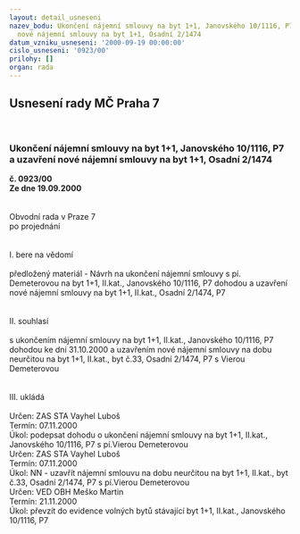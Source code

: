 ```yaml
---
layout: detail_usneseni
nazev_bodu: Ukončení nájemní smlouvy na byt 1+1, Janovského 10/1116, P7 a uzavření
  nové nájemní smlouvy na byt 1+1, Osadní 2/1474
datum_vzniku_usneseni: '2000-09-19 00:00:00'
cislo_usneseni: '0923/00'
prilohy: []
organ: rada
---
```

<div id="ucUsn_pList" class="usn">
	<span><h2>Usnesení rady MČ Praha 7 </h2>
<br></span><div class="standBody">
<span><h3>Ukončení nájemní smlouvy na byt 1+1, Janovského 10/1116, P7 a uzavření nové nájemní smlouvy na byt 1+1, Osadní 2/1474</h3></span><div class="center">
		<strong>č. 0923/00</strong><br>
	</div>
<div class="center">
		<strong>Ze dne 19.09.2000</strong><br><br>
	</div>     <br>Obvodní rada v Praze 7<br>po projednání<br><br><br>I.	bere na vědomí<br><br> předložený materiál - Návrh na ukončení nájemní smlouvy s pí. Demeterovou na byt 1+1, II.kat., Janovského 10/1116, P7 dohodou a uzavření nové nájemní smlouvy na byt 1+1, II.kat., Osadní 2/1474, P7 <br><br><br>II.	souhlasí <br><br>s ukončením nájemní smlouvy na byt 1+1, II.kat., Janovského 10/1116, P7 dohodou ke dni 31.10.2000 a uzavřením nové nájemní smlouvy na dobu neurčitou  na byt 1+1, II.kat., byt č.33, Osadní 2/1474, P7 s Vierou Demeterovou <br><br><br>III.	ukládá <br>	<br> Určen:	     	ZAS STA Vayhel Luboš<br>Termín: 07.11.2000<br>Úkol:	podepsat dohodu o ukončení nájemní smlouvy na byt 1+1, II.kat., Janovského 10/1116, P7 s pí.Vierou Demeterovou<br>  Určen:	     	ZAS STA Vayhel Luboš<br>Termín: 07.11.2000<br>Úkol:	NN - uzavřít nájemní smlouvu na dobu neurčitou na byt 1+1, II.kat., byt č.33, Osadní 2/1474, P7 s pí.Vierou Demeterovou<br>  Určen:	     	VED OBH Meško Martin<br>Termín: 21.11.2000<br>Úkol:	převzít do  evidence volných bytů stávající byt 1+1, II.kat., Janovského 10/1116, P7<br> </div>
</div>